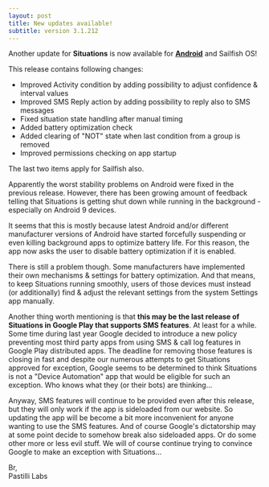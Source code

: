 ```yaml
---
layout: post
title: New updates available!
subtitle: version 3.1.212
---
```


Another update for **Situations** is now available for **[Android](https://play.google.com/store/apps/details?id=com.pastillilabs.situations2)** and Sailfish OS!

This release contains following changes:
- Improved Activity condition by adding possibility to adjust confidence & interval values
- Improved SMS Reply action by adding possibility to reply also to SMS messages
- Fixed situation state handling after manual timing
- Added battery optimization check
- Added clearing of "NOT" state when last condition from a group is removed
- Improved permissions checking on app startup

The last two items apply for Sailfish also.

Apparently the worst stability problems on Android were fixed in the previous release. However, there has been growing amount of feedback telling that Situations is getting shut down while running in the background - especially on Android 9 devices.

It seems that this is mostly because latest Android and/or different manufacturer versions of Android have started forcefully suspending or even killing background apps to optimize battery life. For this reason, the app now asks the user to disable battery optimization if it is enabled.

There is still a problem though. Some manufacturers have implemented their own mechanisms & settings for battery optimization. And that means, to keep Situations running smoothly, users of those devices must instead (or additionally) find & adjust the relevant settings from the system Settings app manually.

Another thing worth mentioning is that **this may be the last release of Situations in Google Play that supports SMS features**. At least for a while. Some time during last year Google decided to introduce a new policy preventing most third party apps from using SMS & call log features in Google Play distributed apps. The deadline for removing those features is closing in fast and despite our numerous attempts to get Situations approved for exception, Google seems to be determined to think Situations is not a "Device Automation" app that would be eligible for such an exception. Who knows what they (or their bots) are thinking...

Anyway, SMS features will continue to be provided even after this release, but they will only work if the app is sideloaded from our website. So updating the app will be become a bit more inconvenient for anyone wanting to use the SMS features. And of course Google's dictatorship may at some point decide to somehow break also sideloaded apps. Or do some other more or less evil stuff. We will of course continue trying to convince Google to make an exception with Situations...

Br,  
Pastilli Labs
